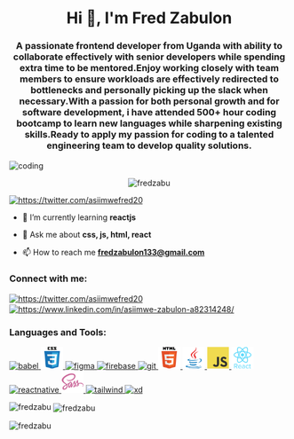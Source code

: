 <h1 align="center">Hi 👋, I'm Fred Zabulon</h1>
<h3 align="center">A passionate frontend developer from Uganda with ability to collaborate effectively with senior developers while spending extra time to be mentored.Enjoy working closely with team members to ensure workloads are effectively redirected to bottlenecks and personally picking up the slack when necessary.With a passion for both personal growth and for software development, i have attended 500+ hour coding bootcamp to learn new languages while sharpening existing skills.Ready to apply my passion for coding to a talented engineering team to develop quality solutions.</h3>
<img align="center" alt="coding" width="400" src="https://t4.ftcdn.net/jpg/01/35/92/85/360_F_135928597_xU5EzKq6vpOeXPX5vsbI48zfVVkSRlrF.jpg" />

<p align="center"> <img src="https://komarev.com/ghpvc/?username=fredzabu&label=Profile%20views&color=0e75b6&style=flat" alt="fredzabu" /> </p>

<p align="left"> <a href="https://twitter.com/https://twitter.com/asiimwefred20" target="blank"><img src="https://img.shields.io/twitter/follow/https://twitter.com/asiimwefred20?logo=twitter&style=for-the-badge" alt="https://twitter.com/asiimwefred20" /></a> </p>

- 🌱 I’m currently learning **reactjs**

- 💬 Ask me about **css, js, html, react**

- 📫 How to reach me **fredzabulon133@gmail.com**

<h3 align="left">Connect with me:</h3>
<p align="left">
<a href="https://twitter.com/https://twitter.com/asiimwefred20" target="blank"><img align="center" src="https://raw.githubusercontent.com/rahuldkjain/github-profile-readme-generator/master/src/images/icons/Social/twitter.svg" alt="https://twitter.com/asiimwefred20" height="30" width="40" /></a>
<a href="https://linkedin.com/in/https://www.linkedin.com/in/asiimwe-zabulon-a82314248/" target="blank"><img align="center" src="https://raw.githubusercontent.com/rahuldkjain/github-profile-readme-generator/master/src/images/icons/Social/linked-in-alt.svg" alt="https://www.linkedin.com/in/asiimwe-zabulon-a82314248/" height="30" width="40" /></a>
</p>

<h3 align="left">Languages and Tools:</h3>
<p align="left"> <a href="https://babeljs.io/" target="_blank" rel="noreferrer"> <img src="https://www.vectorlogo.zone/logos/babeljs/babeljs-icon.svg" alt="babel" width="40" height="40"/> </a> <a href="https://www.w3schools.com/css/" target="_blank" rel="noreferrer"> <img src="https://raw.githubusercontent.com/devicons/devicon/master/icons/css3/css3-original-wordmark.svg" alt="css3" width="40" height="40"/> </a> <a href="https://www.figma.com/" target="_blank" rel="noreferrer"> <img src="https://www.vectorlogo.zone/logos/figma/figma-icon.svg" alt="figma" width="40" height="40"/> </a> <a href="https://firebase.google.com/" target="_blank" rel="noreferrer"> <img src="https://www.vectorlogo.zone/logos/firebase/firebase-icon.svg" alt="firebase" width="40" height="40"/> </a> <a href="https://git-scm.com/" target="_blank" rel="noreferrer"> <img src="https://www.vectorlogo.zone/logos/git-scm/git-scm-icon.svg" alt="git" width="40" height="40"/> </a> <a href="https://www.w3.org/html/" target="_blank" rel="noreferrer"> <img src="https://raw.githubusercontent.com/devicons/devicon/master/icons/html5/html5-original-wordmark.svg" alt="html5" width="40" height="40"/> </a> <a href="https://www.java.com" target="_blank" rel="noreferrer"> <img src="https://raw.githubusercontent.com/devicons/devicon/master/icons/java/java-original.svg" alt="java" width="40" height="40"/> </a> <a href="https://developer.mozilla.org/en-US/docs/Web/JavaScript" target="_blank" rel="noreferrer"> <img src="https://raw.githubusercontent.com/devicons/devicon/master/icons/javascript/javascript-original.svg" alt="javascript" width="40" height="40"/> </a> <a href="https://reactjs.org/" target="_blank" rel="noreferrer"> <img src="https://raw.githubusercontent.com/devicons/devicon/master/icons/react/react-original-wordmark.svg" alt="react" width="40" height="40"/> </a> <a href="https://reactnative.dev/" target="_blank" rel="noreferrer"> <img src="https://reactnative.dev/img/header_logo.svg" alt="reactnative" width="40" height="40"/> </a> <a href="https://sass-lang.com" target="_blank" rel="noreferrer"> <img src="https://raw.githubusercontent.com/devicons/devicon/master/icons/sass/sass-original.svg" alt="sass" width="40" height="40"/> </a> <a href="https://tailwindcss.com/" target="_blank" rel="noreferrer"> <img src="https://www.vectorlogo.zone/logos/tailwindcss/tailwindcss-icon.svg" alt="tailwind" width="40" height="40"/> </a> <a href="https://www.adobe.com/products/xd.html" target="_blank" rel="noreferrer"> <img src="https://cdn.worldvectorlogo.com/logos/adobe-xd.svg" alt="xd" width="40" height="40"/> </a> </p>

<p><img align="left" src="https://github-readme-stats.vercel.app/api/top-langs?username=fredzabu&show_icons=true&locale=en&layout=compact" alt="fredzabu" /></p>

<p>&nbsp;<img align="center" src="https://github-readme-stats.vercel.app/api?username=fredzabu&show_icons=true&locale=en" alt="fredzabu" /></p>

<p><img align="center" src="https://github-readme-streak-stats.herokuapp.com/?user=fredzabu&" alt="fredzabu" /></p>
